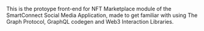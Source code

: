 This is the protoype front-end for NFT Marketplace module of the SmartConnect Social Media Application, made to get familiar with using The Graph Protocol, GraphQL codegen and Web3 Interaction Libraries.